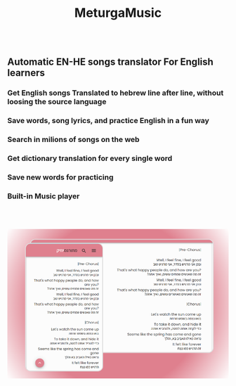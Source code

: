 <!-- markdownlint-disable-next-line -->

<h1 align="center">MeturgaMusic</h1>

<br>
<br>

## Automatic EN-HE songs translator For English learners     
 ### Get English songs Translated to hebrew line after line, without loosing the source language
 ### Save words, song lyrics, and practice English in a fun way

 ### Search in milions of songs on the web
 ### Get dictionary translation for every single word
 ### Save new words for practicing
 ### Built-in Music player
 <br>
 <br>

 ![Screenshot 1](./src/assets/screenshots/combined-shot-pinkBg.png)
 <br>
 <br>